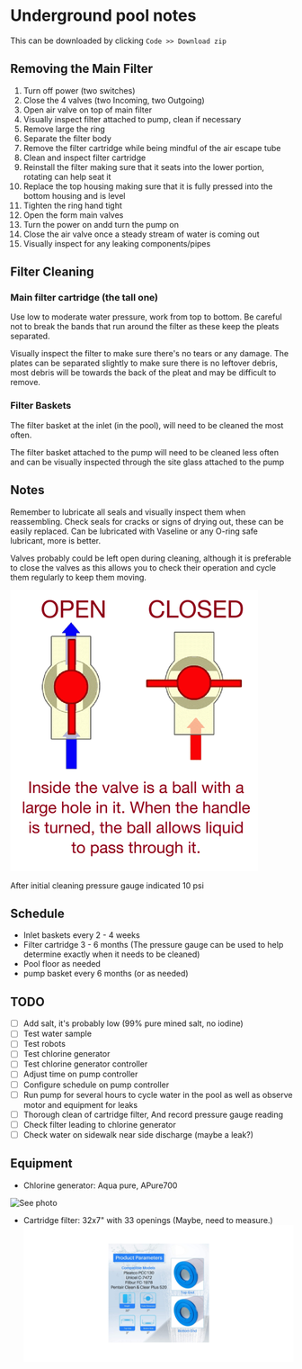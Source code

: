 # Underground pool notes

This can be downloaded by clicking `Code >> Download zip`

## Removing the Main Filter

1. Turn off power (two switches)
2. Close the 4 valves (two Incoming, two Outgoing)
3. Open air valve on top of main filter
4. Visually inspect filter attached to pump, clean if necessary
5. Remove large the ring
6. Separate the filter body
7. Remove the filter cartridge while being mindful of the air escape tube
8. Clean and inspect filter cartridge
9. Reinstall the filter making sure that it seats into the lower portion, rotating can help seat it
10. Replace the top housing making sure that it is fully pressed into the bottom housing and is level
11. Tighten the ring hand tight
12. Open the form main valves
13. Turn the power on andd turn the pump on
14. Close the air valve once a steady stream of water is coming out
15. Visually inspect for any leaking components/pipes

## Filter Cleaning

### Main filter cartridge (the tall one)

Use low to moderate water pressure, work from top to bottom. Be careful not to break the bands that run around the filter as these keep the pleats separated.

Visually inspect the filter to make sure there's no tears or any damage. The plates can be separated slightly to make sure there is no leftover debris, most debris will be towards the back of the pleat and may be difficult to remove.

### Filter Baskets

The filter basket at the inlet (in the pool), will need to be cleaned the most often.

The filter basket attached to the pump will need to be cleaned less often and can be visually inspected through the site glass attached to the pump

## Notes

Remember to lubricate all seals and visually inspect them when reassembling. Check seals for cracks or signs of drying out, these can be easily replaced. Can be lubricated with Vaseline or any O-ring safe lubricant, more is better.

Valves probably could be left open during cleaning, although it is preferable to close the valves as this allows you to check their operation and cycle them regularly to keep them moving.

![Picture indicating open/close](pictures/open-and-closed-ball-valve-diagram.png)

After initial cleaning pressure gauge indicated 10 psi

## Schedule

+ Inlet baskets every 2 - 4 weeks
+ Filter cartridge 3 - 6 months (The pressure gauge can be used to help determine exactly when it needs to be cleaned)
+ Pool floor as needed
+ pump basket every 6 months (or as needed)

## TODO

+ [ ] Add salt, it's probably low (99% pure mined salt, no iodine)
+ [ ] Test water sample
+ [ ] Test robots
+ [ ] Test chlorine generator
+ [ ] Test chlorine generator controller
+ [ ] Adjust time on pump controller
+ [ ] Configure schedule on pump controller
+ [ ] Run pump for several hours to cycle water in the pool as well as observe motor and equipment for leaks
+ [ ] Thorough clean of cartridge filter, And record pressure gauge reading
+ [ ] Check filter leading to chlorine generator
+ [ ] Check water on sidewalk near side discharge (maybe a leak?)

## Equipment

+ Chlorine generator: Aqua pure, APure700

![See photo](pictures/IMG_6280.jpg)

+ Cartridge filter: 32x7" with 33 openings (Maybe, need to measure.)
![See photo](pictures/filter.png)
